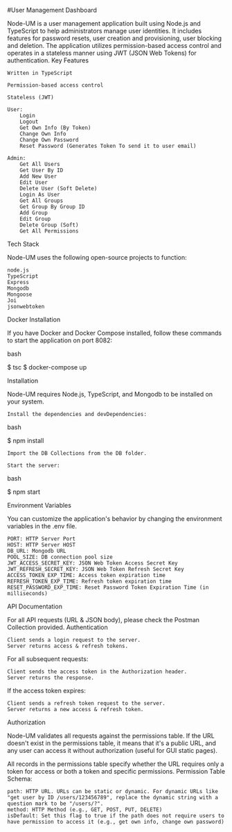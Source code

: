 #User Management Dashboard

Node-UM is a user management application built using Node.js and TypeScript to help administrators manage user identities. It includes features for password resets, user creation and provisioning, user blocking and deletion. The application utilizes permission-based access control and operates in a stateless manner using JWT (JSON Web Tokens) for authentication.
Key Features

    Written in TypeScript

    Permission-based access control

    Stateless (JWT)

    User:
        Login
        Logout
        Get Own Info (By Token)
        Change Own Info
        Change Own Password
        Reset Password (Generates Token To send it to user email)

    Admin:
        Get All Users
        Get User By ID
        Add New User
        Edit User
        Delete User (Soft Delete)
        Login As User
        Get All Groups
        Get Group By Group ID
        Add Group
        Edit Group
        Delete Group (Soft)
        Get All Permissions

Tech Stack

Node-UM uses the following open-source projects to function:

    node.js
    TypeScript
    Express
    Mongodb
    Mongoose
    Joi
    jsonwebtoken

Docker Installation

If you have Docker and Docker Compose installed, follow these commands to start the application on port 8082:

bash

$ tsc
$ docker-compose up

Installation

Node-UM requires Node.js, TypeScript, and Mongodb to be installed on your system.

    Install the dependencies and devDependencies:

bash

$ npm install

    Import the DB Collections from the DB folder.

    Start the server:

bash

$ npm start

Environment Variables

You can customize the application's behavior by changing the environment variables in the .env file.

    PORT: HTTP Server Port
    HOST: HTTP Server HOST
    DB_URL: Mongodb URL
    POOL_SIZE: DB connection pool size
    JWT_ACCESS_SECRET_KEY: JSON Web Token Access Secret Key
    JWT_REFRESH_SECRET_KEY: JSON Web Token Refresh Secret Key
    ACCESS_TOKEN_EXP_TIME: Access token expiration time
    REFRESH_TOKEN_EXP_TIME: Refresh token expiration time
    RESET_PASSWORD_EXP_TIME: Reset Password Token Expiration Time (in milliseconds)

API Documentation

For all API requests (URL & JSON body), please check the Postman Collection provided.
Authentication

    Client sends a login request to the server.
    Server returns access & refresh tokens.

For all subsequent requests:

    Client sends the access token in the Authorization header.
    Server returns the response.

If the access token expires:

    Client sends a refresh token request to the server.
    Server returns a new access & refresh token.

Authorization

Node-UM validates all requests against the permissions table. If the URL doesn't exist in the permissions table, it means that it's a public URL, and any user can access it without authorization (useful for GUI static pages).

All records in the permissions table specify whether the URL requires only a token for access or both a token and specific permissions.
Permission Table Schema:

    path: HTTP URL. URLs can be static or dynamic. For dynamic URLs like "get user by ID /users/123456789", replace the dynamic string with a question mark to be "/users/?".
    method: HTTP Method (e.g., GET, POST, PUT, DELETE)
    isDefault: Set this flag to true if the path does not require users to have permission to access it (e.g., get own info, change own password)
